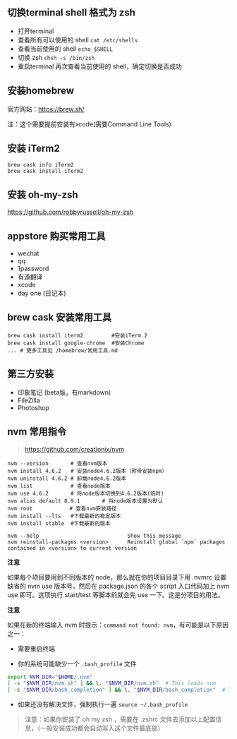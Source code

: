 ## 切换terminal shell 格式为 zsh

- 打开terminal
- 查看所有可以使用的 shell `cat /etc/shells`
- 查看当前使用的 shell `echo $SHELL`
- 切换 zsh `chsh -s /bin/zsh`
- 重启terminal 再次查看当前使用的 shell，确定切换是否成功


## 安装homebrew

官方网站：https://brew.sh/

注：这个需要提前安装有xcode(需要Command Line Tools)


## 安装 iTerm2

``` shell
brew cask info iTerm2
brew cask install iTerm2
```


## 安装 oh-my-zsh

https://github.com/robbyrussell/oh-my-zsh


## appstore 购买常用工具

- wechat
- qq
- 1password
- 有道翻译
- xcode
- day one (日记本)

## brew cask 安装常用工具

``` shell
brew cask install iterm2         #安装iTerm 2
brew cask install google-chrome  #安装Chrome
... # 更多工具见 /homebrew/常用工具.md
```

## 第三方安装

- 印象笔记 (beta版，有markdown)
- FileZilla
- Photoshop


## nvm 常用指令

> https://github.com/creationix/nvm

``` shell
nvm --version       # 查看nvm版本
nvm install 4.6.2   # 安装node4.6.2版本（附带安装npm）
nvm uninstall 4.6.2 # 卸载node4.6.2版本
nvm list            # 查看node版本
nvm use 4.6.2       # 将node版本切换到4.6.2版本(临时)
nvm alias default 8.9.1       # 将node版本设置为默认
nvm root　　　　     # 查看nvm安装路径
nvm install --lts   #下载最新的稳定版本
nvm install stable  #下载最新的版本
```

``` shell
nvm --help                            Show this message
nvm reinstall-packages <version>      Reinstall global `npm` packages contained in <version> to current version
```

**注意**

如果每个项目要用到不同版本的 node，那么就在你的项目目录下用 .nvmrc 设置缺省的 nvm use 版本号，然后在 package.json 的各个 script 入口代码加上 nvm use 即可。这项执行 start/test 等脚本前就会先 use 一下。这是分项目的用法。


**注意**

如果在新的终端输入 nvm 时提示：`command not found: nvm`，有可能是以下原因之一：

- 需要重启终端

- 你的系统可能缺少一个 `.bash_profile` 文件

``` bash
export NVM_DIR="$HOME/.nvm"
[ -s "$NVM_DIR/nvm.sh" ] && \. "$NVM_DIR/nvm.sh"  # This loads nvm
[ -s "$NVM_DIR/bash_completion" ] && \. "$NVM_DIR/bash_completion"  # This loads nvm bash_completion
```

- 如果还没有解决文件，强制执行一遍 `source ~/.bash_profile`

> 注意：如果你安装了 oh my zsh ，需要在 .zshrc 文件去添加以上配置信息，（一般安装成功都会自动写入这个文件最底部）
